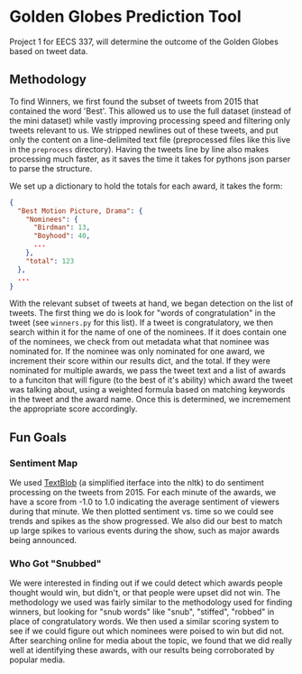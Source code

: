 # Golden Globes Prediction Tool

Project 1 for EECS 337, will determine the outcome of the Golden Globes based on
tweet data.

## Methodology

To find Winners, we first found the subset of tweets from 2015 that contained the word 'Best'.  This allowed us to use the full dataset (instead of the mini dataset) while vastly improving processing speed and filtering only tweets relevant to us.  We stripped newlines out of these tweets, and put only the content on a line-delimited text file (preprocessed files like this live in the `preprocess` directory).  Having the tweets line by line also makes processing much faster, as it saves the time it takes for pythons json parser to parse the structure.

We set up a dictionary to hold the totals for each award, it takes the form:

```json
{
  "Best Motion Picture, Drama": {
    "Nominees": {
      "Birdman": 13,
      "Boyhood": 40,
      ...
    },
    "total": 123
  },
  ...
}
```

With the relevant subset of tweets at hand, we began detection on the list of tweets.  The first thing we do is look for "words of congratulation" in the tweet (see `winners.py` for this list).  If a tweet is congratulatory, we then search within it for the name of one of the nominees.  If it does contain one of the nominees, we check from out metadata what that nominee was nominated for.  If the nominee was only nominated for one award, we increment their score within our results dict, and the total.  If they were nominated for multiple awards, we pass the tweet text and a list of awards to a funciton that will figure (to the best of it's ability) which award the tweet was talking about, using a weighted formula based on matching keywords in the tweet and the award name.  Once this is determined, we incremement the appropriate score accordingly.

## Fun Goals

### Sentiment Map

We used [TextBlob](http://textblob.readthedocs.org/en/dev/) (a simplified iterface into the nltk) to do sentiment processing on the   tweets from 2015.  For each minute of the awards, we have a score from -1.0 to 1.0 indicating the average sentiment of viewers during that minute.  We then plotted sentiment vs. time so we could see trends and spikes as the show progressed.  We also did our best to match up large spikes to various events during the show, such as major awards being announced.

###  Who Got "Snubbed"

We were interested in finding out if we could detect which awards people thought would win, but didn't, or that people were upset did not win.  The methodology we used was fairly similar to the methodology used for finding winners, but looking for "snub words" like "snub", "stiffed", "robbed" in place of congratulatory words.  We then used a similar scoring system to see if we could figure out which nominees were poised to win but did not.  After searching online for media about the topic, we found that we did really well at identifying these awards, with our results being corroborated by popular media.
